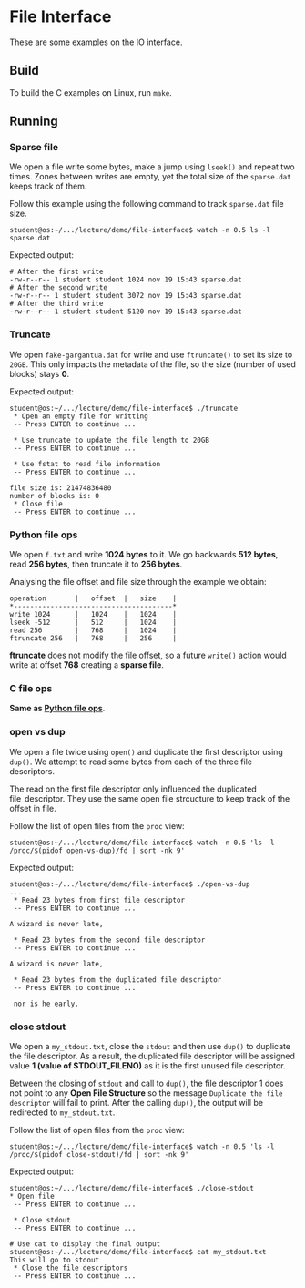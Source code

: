 # File Interface

These are some examples on the IO interface.

## Build

To build the C examples on Linux, run `make`.

## Running

### Sparse file

We open a file write some bytes, make a jump using `lseek()` and repeat two times. Zones between writes are empty, yet the total size of the `sparse.dat` keeps track of them.

Follow this example using the following command to track `sparse.dat` file size.

```console
student@os:~/.../lecture/demo/file-interface$ watch -n 0.5 ls -l sparse.dat
```

Expected output:

```console
# After the first write
-rw-r--r-- 1 student student 1024 nov 19 15:43 sparse.dat
# After the second write
-rw-r--r-- 1 student student 3072 nov 19 15:43 sparse.dat
# After the third write
-rw-r--r-- 1 student student 5120 nov 19 15:43 sparse.dat
```

### Truncate

We open `fake-gargantua.dat` for write and use `ftruncate()` to set its size to `20GB`. This only impacts the metadata of the file, so the size (number of used blocks) stays **0**.

Expected output:

```console
student@os:~/.../lecture/demo/file-interface$ ./truncate
 * Open an empty file for writting
 -- Press ENTER to continue ...

 * Use truncate to update the file length to 20GB
 -- Press ENTER to continue ...

 * Use fstat to read file information
 -- Press ENTER to continue ...

file size is: 21474836480
number of blocks is: 0
 * Close file
 -- Press ENTER to continue ...
```

### Python file ops

We open `f.txt` and write **1024 bytes** to it.
We go backwards **512 bytes**, read **256 bytes**, then truncate it to **256 bytes**.

Analysing the file offset and file size through the example we obtain:

```console
operation       |   offset  |   size    |
*---------------------------------------*
write 1024      |   1024    |   1024    |
lseek -512      |   512     |   1024    |
read 256        |   768     |   1024    |
ftruncate 256   |   768     |   256     |
```

**ftruncate** does not modify the file offset, so a future `write()` action would write at offset **768** creating a **sparse file**.

### C file ops

**Same as [Python file ops](#python-file-ops)**.

### open vs dup

We open a file twice using `open()` and duplicate the first descriptor using `dup()`.
We attempt to read some bytes from each of the three file descriptors.

The read on the first file descriptor only influenced the duplicated file_descriptor.
They use the same open file strcucture to keep track of the offset in file.

Follow the list of open files from the `proc` view:

```console
student@os:~/.../lecture/demo/file-interface$ watch -n 0.5 'ls -l /proc/$(pidof open-vs-dup)/fd | sort -nk 9'
```

Expected output:

```console
student@os:~/.../lecture/demo/file-interface$ ./open-vs-dup
...
 * Read 23 bytes from first file descriptor
 -- Press ENTER to continue ...

A wizard is never late,

 * Read 23 bytes from the second file descriptor
 -- Press ENTER to continue ...

A wizard is never late,

 * Read 23 bytes from the duplicated file descriptor
 -- Press ENTER to continue ...

 nor is he early.
```

### close stdout

We open a `my_stdout.txt`, close the `stdout` and then use `dup()` to duplicate the file descriptor.
As a result, the duplicated file descriptor will be assigned value **1 (value of STDOUT_FILENO)** as it is the first unused file descriptor.

Between the closing of `stdout` and call to `dup()`, the file descriptor 1 does not point to any **Open File Structure** so the message `Duplicate the file descriptor` will fail to print.
After the calling `dup()`, the output will be redirected to `my_stdout.txt`.

Follow the list of open files from the `proc` view:

```console
student@os:~/.../lecture/demo/file-interface$ watch -n 0.5 'ls -l /proc/$(pidof close-stdout)/fd | sort -nk 9'
```

Expected output:

```console
student@os:~/.../lecture/demo/file-interface$ ./close-stdout
* Open file
 -- Press ENTER to continue ...

 * Close stdout
 -- Press ENTER to continue ...

# Use cat to display the final output
student@os:~/.../lecture/demo/file-interface$ cat my_stdout.txt
This will go to stdout
 * Close the file descriptors
 -- Press ENTER to continue ...
```
